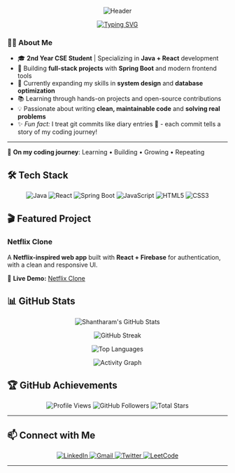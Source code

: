 <!-- Profile Header -->
<p align="center">
  <img src="https://capsule-render.vercel.app/api?type=waving&height=180&section=header&color=gradient&text=I'm%20Shantharam&fontSize=36&animation=scaleIn&desc=2nd%20Year%20CSE%20Student%20•%20Java%20Enthusiast&descSize=18&descAlignY=55&fontAlignY=30" alt="Header" />
</p>

<div align="center">
  <a href="https://git.io/typing-svg">
    <img src="https://readme-typing-svg.demolab.com?font=Fira+Code&size=26&duration=2000&pause=1000&color=10B981&center=true&vCenter=true&width=435&height=50&lines=Computer+Science+Student;Full-Stack+Developer;Java+%7C+React+%7C+Spring+Boot" alt="Typing SVG">
  </a>
</div>

### 👨‍💻 About Me

- 🎓 **2nd Year CSE Student** | Specializing in **Java + React** development  
- 🧰 Building **full-stack projects** with **Spring Boot** and modern frontend tools
- 🌱 Currently expanding my skills in **system design** and **database optimization**
- 📚 Learning through hands-on projects and open-source contributions
- 💡 Passionate about writing **clean, maintainable code** and **solving real problems**
- ✨ *Fun fact:* I treat git commits like diary entries 📓 - each commit tells a story of my coding journey!

---

🚀 **On my coding journey**: Learning • Building • Growing • Repeating


## 🛠️ Tech Stack

<p align="center">
  <img src="https://img.shields.io/badge/Java-ED8B00?style=for-the-badge&logo=openjdk&logoColor=white" alt="Java" />
  <img src="https://img.shields.io/badge/React-20232A?style=for-the-badge&logo=react&logoColor=61DAFB" alt="React" />
  <img src="https://img.shields.io/badge/Spring_Boot-F2F4F9?style=for-the-badge&logo=spring-boot" alt="Spring Boot" />
  <img src="https://img.shields.io/badge/JavaScript-F7DF1E?style=for-the-badge&logo=javascript&logoColor=black" alt="JavaScript" />
  <img src="https://img.shields.io/badge/HTML5-E34F26?style=for-the-badge&logo=html5&logoColor=white" alt="HTML5" />
  <img src="https://img.shields.io/badge/CSS3-1572B6?style=for-the-badge&logo=css3&logoColor=white" alt="CSS3" />
</p>

## 🎬 Featured Project

### Netflix Clone  
A **Netflix-inspired web app** built with **React + Firebase** for authentication, with a clean and responsive UI.  

🔗 **Live Demo:** [Netflix Clone](https://startling-salamander-8cdab0.netlify.app/)


## 📊 GitHub Stats

<div align="center">
  
![Shantharam's GitHub Stats](https://github-readme-stats.vercel.app/api?username=Shantharam-Coder&show_icons=true&theme=vue-dark&hide_border=true&bg_color=00000000&count_private=true&include_all_commits=true&hide_title=true)

![GitHub Streak](https://github-readme-streak-stats.herokuapp.com/?user=Shantharam-Coder&theme=vue-dark&hide_border=true&background=00000000&fire=FF9E0D&ring=FF9E0D)

![Top Languages](https://github-readme-stats.vercel.app/api/top-langs/?username=Shantharam-Coder&layout=compact&theme=vue-dark&hide_border=true&bg_color=00000000&hide_title=true)

![Activity Graph](https://github-readme-activity-graph.vercel.app/graph?username=Shantharam-Coder&theme=github&bg_color=00000000&hide_border=true&area=true&area_color=FF9E0D)

</div>


## 🏆 GitHub Achievements

<p align="center">
  <img src="https://komarev.com/ghpvc/?username=Shantharam-Coder&label=Profile%20Views&color=blueviolet&style=flat" alt="Profile Views" />
  <img src="https://img.shields.io/github/followers/Shantharam-Coder?label=Followers&style=social" alt="GitHub Followers" />
  <img src="https://img.shields.io/github/stars/Shantharam-Coder?label=Total%20Stars&color=yellow" alt="Total Stars" />
</p>

---

## 📫 Connect with Me

<p align="center">
  <a href="https://linkedin.com/in/yourprofile">
    <img src="https://img.shields.io/badge/LinkedIn-0077B5?style=for-the-badge&logo=linkedin&logoColor=white" alt="LinkedIn">
  </a>
  <a href="mailto:youremail@example.com">
    <img src="https://img.shields.io/badge/Gmail-D14836?style=for-the-badge&logo=gmail&logoColor=white" alt="Gmail">
  </a>
  <a href="https://twitter.com/yourprofile">
    <img src="https://img.shields.io/badge/Twitter-1DA1F2?style=for-the-badge&logo=twitter&logoColor=white" alt="Twitter">
  </a>
  <a href="https://leetcode.com/yourprofile/">
    <img src="https://img.shields.io/badge/LeetCode-FFA116?style=for-the-badge&logo=leetcode&logoColor=black" alt="LeetCode">
  </a>
</p>

---
